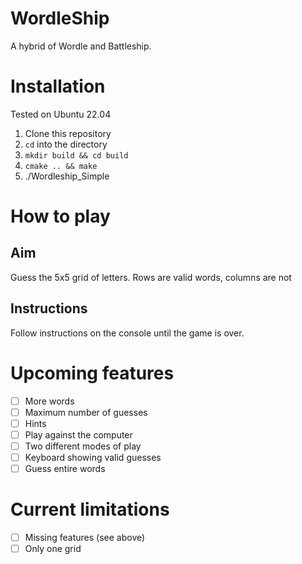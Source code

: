 # WordleShip
A hybrid of Wordle and Battleship.

# Installation
Tested on Ubuntu 22.04

1. Clone this repository
2. `cd` into the directory
3. `mkdir build && cd build`
4. `cmake .. && make`
5. ./Wordleship_Simple
  
# How to play
## Aim
Guess the 5x5 grid of letters. Rows are valid words, columns are not

## Instructions 
Follow instructions on the console until the game is over.

# Upcoming features
- [ ] More words
- [ ] Maximum number of guesses
- [ ] Hints
- [ ] Play against the computer
- [ ] Two different modes of play
- [ ] Keyboard showing valid guesses
- [ ] Guess entire words

# Current limitations
- [ ] Missing features (see above)
- [ ] Only one grid
